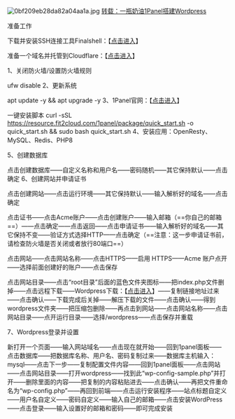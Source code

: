 ![0bf209eb28da82a04aa1a.jpg](https://img.yohaman.pp.ua/file/0bf209eb28da82a04aa1a.jpg)
[转载：一瓶奶油1Panel搭建Wordpress](https://naiyous.com/5690.html)

准备工作

下载并安装SSH连接工具Finalshell：【[点击进入](https://www.hostbuf.com/t/988.html)】

准备一个域名并托管到Cloudflare：【[点击进入](https://dash.cloudflare.com/login)】

1、关闭防火墙/设置防火墙规则

ufw disable
2、更新系统

apt update -y  && apt upgrade -y
3、1Panel官网：【[点击进入](https://1panel.cn/)】

一键安装脚本
curl -sSL https://resource.fit2cloud.com/1panel/package/quick_start.sh -o quick_start.sh && sudo bash quick_start.sh
4、安装应用：OpenResty、MySQL、Redis、PHP8

5、创建数据库

点击创建数据库——自定义名称和用户名——密码随机——其它保持默认——点击确定
6、创建网站并申请证书

点击创建网站——点击运行环境——其它保持默认——输入解析好的域名——点击确定

点击证书——点击Acme账户——点击创建账户——输入邮箱（==你自己的邮箱==）——点击确定——点击返回——点击申请证书——输入解析好的域名——其它保持不变——验证方式选择HTTP——点击确定（==注意：这一步申请证书前，请检查防火墙是否关闭或者放行80端口==）

点击网站——点击网站名称——点击HTTPS——启用 HTTPS——Acme 账户点开——选择前面创建好的账户——点击保存

点击网站目录——点击“root目录”后面的蓝色文件夹图标——把index.php文件删掉——点击远程下载——Wordpress下载：【[点击进入](https://cn.wordpress.org/download/)】——复制链接地址过来——点击确认——下载完成后关掉——解压下载的文件——点击确认——得到wordpress文件夹——把压缩包删除——再点击到网站——点击网站名称——点击网站目录——点开运行目录——选择/wordpress——点击保存并重载

7、Wordpress登录并设置

新打开一个页面——输入网站域名——点击现在就开始——回到1panel面板——点击数据库——把数据库名称、用户名、密码复制过来——数据库主机输入：mysql——点击下一步——复制配置文件内容——回到1panel面板——点击网站——点击网站目录——打开wordpress——找到此“wp-config-sample.php”并打开——删除里面的内容——把复制的内容粘贴进去——点击确认——再把文件重命名为“wp-config.php”——再回到前端——点击运行安装程序——站点标题自定义——用户名自定义——密码自定义——输入自己的邮箱——点击安装WordPress——点击登录——输入设置好的邮箱和密码——即可完成安装
